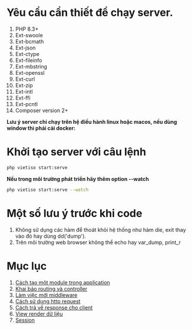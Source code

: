 # Yêu cầu cần thiết để chạy server.
1. PHP 8.3+
2. Ext-swoole
3. Ext-bcmath
4. Ext-json
5. Ext-ctype
6. Ext-fileinfo
7. Ext-mbstring
8. Ext-openssl
9. Ext-curl
10. Ext-zip
11. Ext-intl
12. Ext-ffi
13. Ext-pcntl
14. Composer version 2+

**Lưu ý server chỉ chạy trên hệ điều hành linux hoặc macos, nếu dùng window thì phải cài docker:**


# Khởi tạo server với câu lệnh
```bash
php vietiso start:serve
```
**Nếu trong môi trường phát triển hãy thêm option --watch**
```bash
php vietiso start:serve --watch
```

# Một số lưu ý trước khi code
1. Không sử dụng các hàm để thoát khỏi hệ thống như hàm die, exit thay vào đó hay dùng dd('dump').
2. Trên môi trường web browser không thể echo hay var_dump, print_r

# Mục lục
1. [Cách tạo một module trong application](module.md)
2. [Khai báo routing và controller](controller.md)
3. [Làm việc mới middleware](middleware.md)
4. [Cách sử dụng http request](request.md)
5. [Cách trả về response cho client](response.md)
6. [View render dữ liệu](view.md)
7. [Session](session.md)
